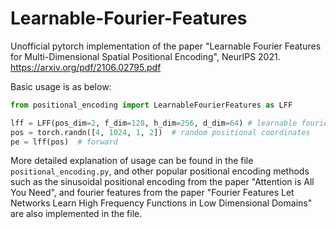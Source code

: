 # Learnable-Fourier-Features

Unofficial pytorch implementation of the paper "Learnable Fourier Features for Multi-Dimensional Spatial Positional Encoding", NeurIPS 2021.
https://arxiv.org/pdf/2106.02795.pdf

Basic usage is as below:
```python
from positional_encoding import LearnableFourierFeatures as LFF

lff = LFF(pos_dim=2, f_dim=128, h_dim=256, d_dim=64) # learnable fourier features module
pos = torch.randn([4, 1024, 1, 2])  # random positional coordinates
pe = lff(pos)  # forward

```

More detailed explanation of usage can be found in the file ```positional_encoding.py```, and other popular positional encoding methods such as the sinusoidal positional encoding from the paper "Attention is All You Need", and fourier features from the paper "Fourier Features Let Networks Learn High Frequency Functions in Low Dimensional Domains" are also implemented in the file.
